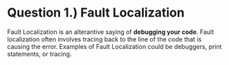 # Question 1.) Fault Localization
Fault Localization is an alterantive saying of **debugging your code**. Fault localization often involves tracing back
to the line of the code that is causing the error. Examples of Fault Localization could be debuggers, print statements, or tracing.

